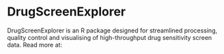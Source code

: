 # DrugScreenExplorer
DrugScreenExplorer is an R package designed for streamlined processing, quality control and visualising of high-throughput drug sensitivity screen data.
Read more at: 

